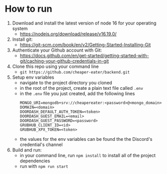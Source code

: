 # How to run

1. Download and install the latest version of node 16 for your operating system
    - https://nodejs.org/download/release/v16.19.0/
2. Install git:
    - https://git-scm.com/book/en/v2/Getting-Started-Installing-Git
3. Authenticate your Github account with Git:
    - https://docs.github.com/en/get-started/getting-started-with-git/caching-your-github-credentials-in-git
4. Clone this repo using your command line
    - `git https://github.com/cheaper-eater/backend.git`
5. Setup env variables
    - navigate to the project directory you cloned
    - in the root of the project, create a plain text file called `.env`
    - in the `.env` file you just created, add the following lines
      ```
      MONGO_URI=mongodb+srv://cheapereater:<password>@<mongo_domain>
      DOMAIN=<domain>
      DOORDASH_DEFAULT_AUTH_TOKEN=<token>
      DOORDASH_GUEST_EMAIL=<email>
      DOORDASH_GUEST_PASSWORD=<password>
      GRUBHUB_CLIENT_ID=<id>
      GRUBHUB_XPX_TOKEN=<token>
      ```
    - the values for the env variables can be found the the Discord's credential's channel
5. Build and run:
    - in your command line, run `npm install` to install all of the project dependencies
    - run with `npm run start`
